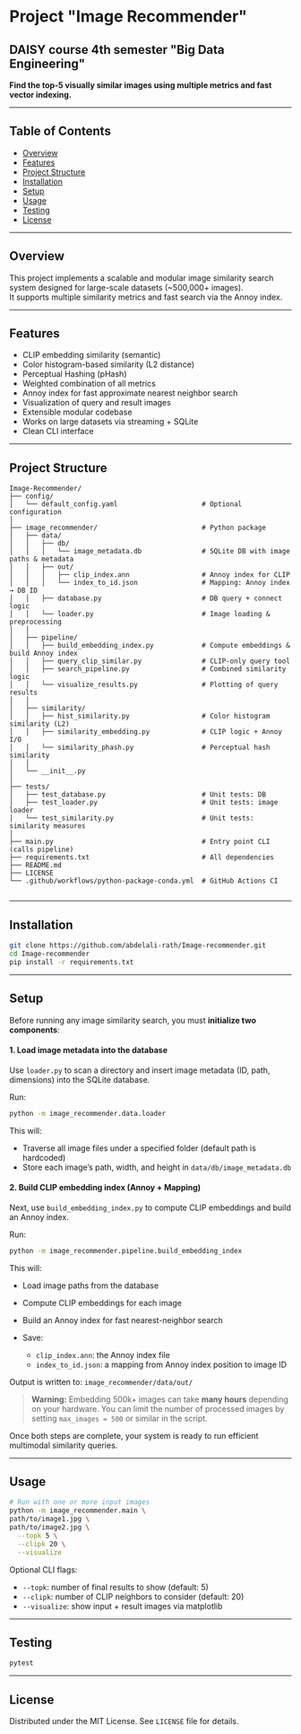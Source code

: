 # Project "Image Recommender"
## DAISY course 4th semester "Big Data Engineering"

**Find the top-5 visually similar images using multiple metrics and fast vector indexing.**

---

## Table of Contents

- [Overview](#overview)
- [Features](#features)
- [Project Structure](#project-structure)
- [Installation](#installation)
- [Setup](#setup)
- [Usage](#usage)
- [Testing](#testing)
- [License](#license)

---

## Overview

This project implements a scalable and modular image similarity search system designed for large-scale datasets (~500,000+ images).  
It supports multiple similarity metrics and fast search via the Annoy index.

---

## Features

- CLIP embedding similarity (semantic)
- Color histogram-based similarity (L2 distance)
- Perceptual Hashing (pHash)
- Weighted combination of all metrics
- Annoy index for fast approximate nearest neighbor search
- Visualization of query and result images
- Extensible modular codebase
- Works on large datasets via streaming + SQLite
- Clean CLI interface

---

## Project Structure

```
Image-Recommender/
├── config/
│   └── default_config.yaml                     # Optional configuration
│
├── image_recommender/                          # Python package
│   ├── data/
│   │   ├── db/
│   │   │   └── image_metadata.db               # SQLite DB with image paths & metadata
│   │   ├── out/
│   │   │   ├── clip_index.ann                  # Annoy index for CLIP
│   │   │   └── index_to_id.json                # Mapping: Annoy index → DB ID
│   │   ├── database.py                         # DB query + connect logic
│   │   └── loader.py                           # Image loading & preprocessing
│   │
│   ├── pipeline/
│   │   ├── build_embedding_index.py            # Compute embeddings & build Annoy index
│   │   ├── query_clip_similar.py               # CLIP-only query tool
│   │   ├── search_pipeline.py                  # Combined similarity logic
│   │   └── visualize_results.py                # Plotting of query results
│   │
│   ├── similarity/
│   │   ├── hist_similarity.py                  # Color histogram similarity (L2)
│   │   ├── similarity_embedding.py             # CLIP logic + Annoy I/O
│   │   └── similarity_phash.py                 # Perceptual hash similarity
│   │
│   └── __init__.py
│
├── tests/
│   ├── test_database.py                        # Unit tests: DB
│   ├── test_loader.py                          # Unit tests: image loader
│   └── test_similarity.py                      # Unit tests: similarity measures
│
├── main.py                                     # Entry point CLI (calls pipeline)
├── requirements.txt                            # All dependencies
├── README.md
├── LICENSE
└── .github/workflows/python-package-conda.yml  # GitHub Actions CI


```

---

## Installation

```bash
git clone https://github.com/abdelali-rath/Image-recommender.git
cd Image-recommender
pip install -r requirements.txt
```

---

## Setup

Before running any image similarity search, you must **initialize two components**:


#### 1. Load image metadata into the database

Use `loader.py` to scan a directory and insert image metadata (ID, path, dimensions) into the SQLite database.

Run:

```bash
python -m image_recommender.data.loader
```

This will:

* Traverse all image files under a specified folder (default path is hardcoded)
* Store each image’s path, width, and height in `data/db/image_metadata.db`

#### 2. Build CLIP embedding index (Annoy + Mapping)

Next, use `build_embedding_index.py` to compute CLIP embeddings and build an Annoy index.

Run:

```bash
python -m image_recommender.pipeline.build_embedding_index
```

This will:

* Load image paths from the database
* Compute CLIP embeddings for each image
* Build an Annoy index for fast nearest-neighbor search
* Save:

  * `clip_index.ann`: the Annoy index file
  * `index_to_id.json`: a mapping from Annoy index position to image ID

Output is written to: `image_recommender/data/out/`

> **Warning:** Embedding 500k+ images can take **many hours** depending on your hardware. You can limit the number of processed images by setting `max_images = 500` or similar in the script.

Once both steps are complete, your system is ready to run efficient multimodal similarity queries.

---


## Usage

```bash
# Run with one or more input images
python -m image_recommender.main \
path/to/image1.jpg \
path/to/image2.jpg \
  --topk 5 \
  --clipk 20 \
  --visualize
```

Optional CLI flags:

* `--topk`: number of final results to show (default: 5)
* `--clipk`: number of CLIP neighbors to consider (default: 20)
* `--visualize`: show input + result images via matplotlib

---

## Testing

```bash
pytest
```
---

## License

Distributed under the MIT License. See `LICENSE` file for details.